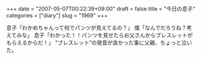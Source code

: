 +++
date = "2007-05-07T00:22:39+09:00"
draft = false
title = "今日の息子"
categories = ["diary"]
slug = "1969"
+++

息子「わかめちゃんって何でパンツが見えてるの？」
僕「なんでだろうね？考えてみな」
息子「わかった！！パンツを見せたらお父さんからブレスレットがもらえるからだ！」
”ブレスレット”の発音が良かった事に父親、ちょっと泣いた。
